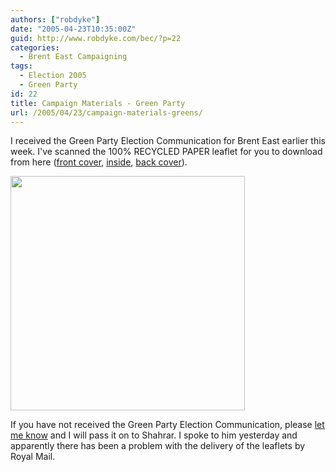 ```yaml
---
authors: ["robdyke"]
date: "2005-04-23T10:35:00Z"
guid: http://www.robdyke.com/bec/?p=22
categories:
  - Brent East Campaigning
tags:
  - Election 2005
  - Green Party
id: 22
title: Campaign Materials - Green Party
url: /2005/04/23/campaign-materials-greens/
---
```

I received the Green Party Election Communication for Brent East earlier this week. I've scanned the 100% RECYCLED PAPER leaflet for you to download from here ([front cover](http://www.comwifinet.com/becampaign/gp_sa_fc_web.jpg), [inside](http://www.comwifinet.com/becampaign/gp_sa_inside_web.jpg), [back cover](http://www.comwifinet.com/becampaign/gp_sa_back_web.jpg)).

<img src="http://www.comwifinet.com/becampaign/gp_sa_fc_web.jpg" height="375" width="375" /></img>

If you have not received the Green Party Election Communication, please [let me know](mailto://brent_east@robdyke.com) and I will pass it on to Shahrar. I spoke to him yesterday and apparently there has been a problem with the delivery of the leaflets by Royal Mail.